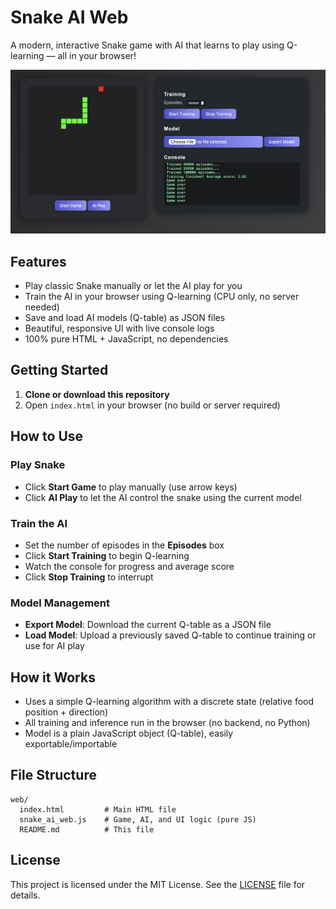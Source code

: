 # Snake AI Web

A modern, interactive Snake game with AI that learns to play using Q-learning — all in your browser!

![Snake AI Web Screenshot](./screenshot.png)

## Features

- Play classic Snake manually or let the AI play for you
- Train the AI in your browser using Q-learning (CPU only, no server needed)
- Save and load AI models (Q-table) as JSON files
- Beautiful, responsive UI with live console logs
- 100% pure HTML + JavaScript, no dependencies

## Getting Started

1. **Clone or download this repository**
2. Open `index.html` in your browser (no build or server required)

## How to Use

### Play Snake
- Click **Start Game** to play manually (use arrow keys)
- Click **AI Play** to let the AI control the snake using the current model

### Train the AI
- Set the number of episodes in the **Episodes** box
- Click **Start Training** to begin Q-learning
- Watch the console for progress and average score
- Click **Stop Training** to interrupt

### Model Management
- **Export Model**: Download the current Q-table as a JSON file
- **Load Model**: Upload a previously saved Q-table to continue training or use for AI play

## How it Works

- Uses a simple Q-learning algorithm with a discrete state (relative food position + direction)
- All training and inference run in the browser (no backend, no Python)
- Model is a plain JavaScript object (Q-table), easily exportable/importable

## File Structure

```
web/
  index.html         # Main HTML file
  snake_ai_web.js    # Game, AI, and UI logic (pure JS)
  README.md          # This file
```

## License

This project is licensed under the MIT License. See the [LICENSE](LICENSE) file for details.
